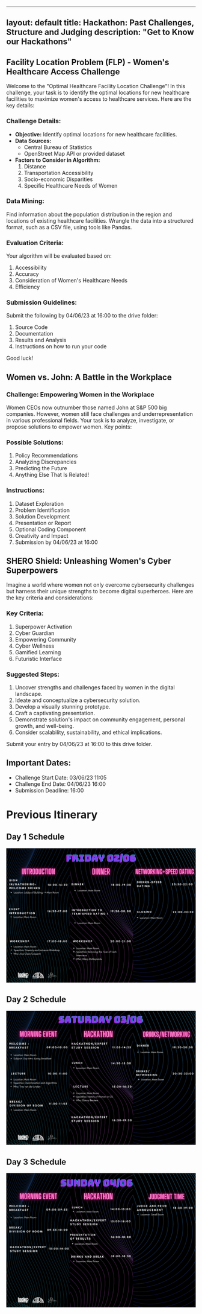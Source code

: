 
---
layout: default
title: Hackathon: Past Challenges, Structure and Judging
description: "Get to Know our Hackathons"
---



## Facility Location Problem (FLP) - Women's Healthcare Access Challenge

Welcome to the "Optimal Healthcare Facility Location Challenge"! In this challenge, your task is to identify the optimal locations for new healthcare facilities to maximize women's access to healthcare services. Here are the key details:

### Challenge Details:

- **Objective:** Identify optimal locations for new healthcare facilities.
- **Data Sources:**
  - Central Bureau of Statistics
  - OpenStreet Map API or provided dataset
- **Factors to Consider in Algorithm:**
  1. Distance
  2. Transportation Accessibility
  3. Socio-economic Disparities
  4. Specific Healthcare Needs of Women

### Data Mining:

Find information about the population distribution in the region and locations of existing healthcare facilities. Wrangle the data into a structured format, such as a CSV file, using tools like Pandas.

### Evaluation Criteria:

Your algorithm will be evaluated based on:

1. Accessibility
2. Accuracy
3. Consideration of Women's Healthcare Needs
4. Efficiency

### Submission Guidelines:

Submit the following by 04/06/23 at 16:00 to the drive folder:

1. Source Code
2. Documentation
3. Results and Analysis
4. Instructions on how to run your code

Good luck!

## Women vs. John: A Battle in the Workplace

### Challenge: Empowering Women in the Workplace

Women CEOs now outnumber those named John at S&P 500 big companies. However, women still face challenges and underrepresentation in various professional fields. Your task is to analyze, investigate, or propose solutions to empower women. Key points:

### Possible Solutions:

1. Policy Recommendations
2. Analyzing Discrepancies
3. Predicting the Future
4. Anything Else That Is Related!

### Instructions:

1. Dataset Exploration
2. Problem Identification
3. Solution Development
4. Presentation or Report
5. Optional Coding Component
6. Creativity and Impact
7. Submission by 04/06/23 at 16:00

## SHERO Shield: Unleashing Women's Cyber Superpowers

Imagine a world where women not only overcome cybersecurity challenges but harness their unique strengths to become digital superheroes. Here are the key criteria and considerations:

### Key Criteria:

1. Superpower Activation
2. Cyber Guardian
3. Empowering Community
4. Cyber Wellness
5. Gamified Learning
6. Futuristic Interface

### Suggested Steps:

1. Uncover strengths and challenges faced by women in the digital landscape.
2. Ideate and conceptualize a cybersecurity solution.
3. Develop a visually stunning prototype.
4. Craft a captivating presentation.
5. Demonstrate solution's impact on community engagement, personal growth, and well-being.
6. Consider scalability, sustainability, and ethical implications.

Submit your entry by 04/06/23 at 16:00 to this drive folder.

## Important Dates:

- Challenge Start Date: 03/06/23 11:05
- Challenge End Date: 04/06/23 16:00
- Submission Deadline: 16:00

# Previous Itinerary

## Day 1 Schedule
![Day 1 Schedule](Day%201%20Schedule.png)

## Day 2 Schedule
![Day 2 Schedule](Day%202%20Schedule.png)

## Day 3 Schedule
![Day 3 Schedule](Day%203%20Schedule.png)


